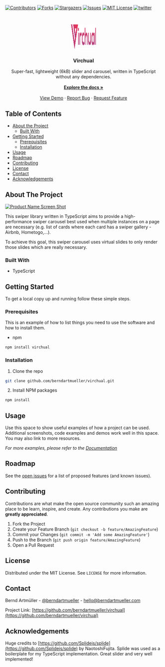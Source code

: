 <!-- PROJECT SHIELDS -->

[![Contributors][contributors-shield]][contributors-url]
[![Forks][forks-shield]][forks-url]
[![Stargazers][stars-shield]][stars-url]
[![Issues][issues-shield]][issues-url]
[![MIT License][license-shield]][license-url]
[![twitter][twitter-shield]][twitter-url]

<!-- PROJECT LOGO -->
<br />
<p align="center">
  <a href="https://github.com/berndartmueller/virchual">
    <img src="images/logo.png" alt="Logo" width="80" height="80">
  </a>

  <h3 align="center">Virchual</h3>

  <p align="center">
    Super-fast, lightweight (6kB) slider and carousel, written in TypeScript without any dependencies.
    <br />
    <br />
    <a href="https://github.com/berndartmueller/virchual"><strong>Explore the docs »</strong></a>
    <br />
    <br />
    <a href="https://github.com/berndartmueller/virchual">View Demo</a>
    ·
    <a href="https://github.com/berndartmueller/virchual/issues">Report Bug</a>
    ·
    <a href="https://github.com/berndartmueller/virchual/issues">Request Feature</a>
  </p>
</p>

<!-- TABLE OF CONTENTS -->

## Table of Contents

- [About the Project](#about-the-project)
  - [Built With](#built-with)
- [Getting Started](#getting-started)
  - [Prerequisites](#prerequisites)
  - [Installation](#installation)
- [Usage](#usage)
- [Roadmap](#roadmap)
- [Contributing](#contributing)
- [License](#license)
- [Contact](#contact)
- [Acknowledgements](#acknowledgements)

<!-- ABOUT THE PROJECT -->

## About The Project

[![Product Name Screen Shot][product-screenshot]](https://example.com)

This swiper library written in TypeScript aims to provide a high-performance swiper carousel best used when multiple instances on a page are necessary (e.g. list of cards where each card has a swiper gallery - Airbnb, Hometogo,...).

To achieve this goal, this swiper carousel uses virtual slides to only render those slides which are really necessary.

### Built With

- TypeScript

<!-- GETTING STARTED -->

## Getting Started

To get a local copy up and running follow these simple steps.

### Prerequisites

This is an example of how to list things you need to use the software and how to install them.

- npm

```sh
npm install virchual
```

### Installation

1. Clone the repo

```sh
git clone github.com/berndartmueller/virchual.git
```

2. Install NPM packages

```sh
npm install
```

<!-- USAGE EXAMPLES -->

## Usage

Use this space to show useful examples of how a project can be used. Additional screenshots, code examples and demos work well in this space. You may also link to more resources.

_For more examples, please refer to the [Documentation](https://example.com)_

<!-- ROADMAP -->

## Roadmap

See the [open issues](https://github.com/berndartmueller/virchual/issues) for a list of proposed features (and known issues).

<!-- CONTRIBUTING -->

## Contributing

Contributions are what make the open source community such an amazing place to be learn, inspire, and create. Any contributions you make are **greatly appreciated**.

1. Fork the Project
2. Create your Feature Branch (`git checkout -b feature/AmazingFeature`)
3. Commit your Changes (`git commit -m 'Add some AmazingFeature'`)
4. Push to the Branch (`git push origin feature/AmazingFeature`)
5. Open a Pull Request

<!-- LICENSE -->

## License

Distributed under the MIT License. See `LICENSE` for more information.

<!-- CONTACT -->

## Contact

Bernd Artmüller - [@berndartmueller](https://twitter.com/berndartmueller) - hello@berndartmueller.com

Project Link: [https://github.com/berndartmueller/virchual](https://github.com/berndartmueller/virchual)

<!-- ACKNOWLEDGEMENTS -->

## Acknowledgements

Huge credits to [https://github.com/Splidejs/splide](https://github.com/Splidejs/splide) by NaotoshiFujita. Splide was used as a boilerplate for my TypeScript implementation. Great slider and very well implemented!

<!-- MARKDOWN LINKS & IMAGES -->
<!-- https://www.markdownguide.org/basic-syntax/#reference-style-links -->

[contributors-shield]: https://img.shields.io/github/contributors/berndartmueller/virchual.svg?style=flat-square
[contributors-url]: https://github.com/berndartmueller/virchual/graphs/contributors
[forks-shield]: https://img.shields.io/github/forks/berndartmueller/virchual.svg?style=flat-square
[forks-url]: https://github.com/berndartmueller/virchual/network/members
[stars-shield]: https://img.shields.io/github/stars/berndartmueller/virchual.svg?style=flat-square
[stars-url]: https://github.com/berndartmueller/virchual/stargazers
[issues-shield]: https://img.shields.io/github/issues/berndartmueller/virchual.svg?style=flat-square
[issues-url]: https://github.com/berndartmueller/virchual/issues
[license-shield]: https://img.shields.io/github/license/berndartmueller/virchual.svg?style=flat-square
[license-url]: https://github.com/berndartmueller/virchual/blob/master/LICENSE
[twitter-shield]: https://img.shields.io/badge/-Twitter-black.svg?style=flat-square&logo=twitter&colorB=555
[twitter-url]: https://www.twitter.com/berndartmueller
[product-screenshot]: images/screenshot.png
